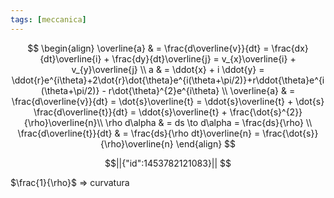 ```yaml
---
tags: [meccanica]
---
```

$$
\begin{align}
\overline{a} &  = \frac{d\overline{v}}{dt} = \frac{dx}{dt}\overline{i} + \frac{dy}{dt}\overline{j} = v_{x}\overline{i} + v_{y}\overline{j} \\
a  & = \ddot{x} + i \ddot{y} = \ddot{r}e^{i\theta}+2\dot{r}\dot{\theta}e^{i(\theta+\pi/2)}+r\ddot{\theta}e^{i(\theta+\pi/2)} - r\dot{\theta}^{2}e^{i\theta} \\
\overline{a}  & = \frac{d\overline{v}}{dt} = \dot{s}\overline{t} = \ddot{s}\overline{t} + \dot{s} \frac{d\overline{t}}{dt} = \ddot{s}\overline{t} + \frac{\dot{s}^{2}}{\rho}\overline{n}\\
\rho d\alpha & = ds \to d\alpha = \frac{ds}{\rho} \\
\frac{d\overline{t}}{dt}  & = \frac{ds}{\rho dt}\overline{n} = \frac{\dot{s}}{\rho}\overline{n}
\end{align}
$$

```math
||{"id":1453782121083}||


```
$\frac{1}{\rho}$ => curvatura